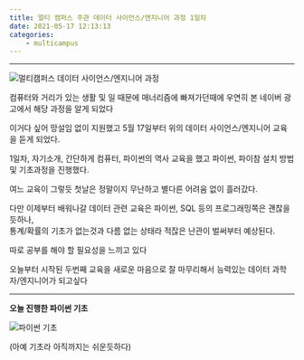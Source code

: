 ```yaml
---
title: 멀티 캠퍼스 주관 데이터 사이언스/엔지니어 과정 1일차
date: 2021-05-17 12:13:13
categories:
    - multicampus
---
```

---

![멀티캠퍼스 데이터 사이언스/엔지니어 과정](https://user-images.githubusercontent.com/84296244/118451245-024f5980-b730-11eb-830b-2422cb52b551.jpg)

컴퓨터와 거리가 있는 생활 및 일 때문에 매너리즘에 빠져가던때에 우연히 본 네이버 광고에서  해당 과정을 알게 되었다

이거다 싶어 망설임 없이 지원했고 5월 17일부터 위의 데이터 사이언스/엔지니어 교육을 듣게 되었다.

1일차, 자기소개, 간단하게 컴퓨터, 파이썬의 역사 교육을 했고 파이썬, 파이참 설치 방법 및 기초과정을 진행했다.

여느 교육이 그렇듯 첫날은 정말이지 무난하고 별다른 어려움 없이 흘러갔다.

다만 이제부터 배워나갈 데이터 관련 교육은 파이썬, SQL 등의 프로그래밍쪽은 괜찮을듯하나,   
통계/확률의 기초가 없는것과 다름 없는 상태라 적잖은 난관이 벌써부터 예상된다.

따로 공부를 해야 할 필요성을 느끼고 있다

오늘부터 시작된 두번째 교육을 새로운 마음으로 잘 마무리해서 능력있는 데이터 과학자/엔지니어가 되고싶다

---
**오늘 진행한 파이썬 기초**  

![파이썬 기초](https://user-images.githubusercontent.com/84296244/118452719-6292cb00-b731-11eb-95d1-cc8b9a770c97.PNG)

(아예 기초라 아직까지는 쉬운듯하다)


